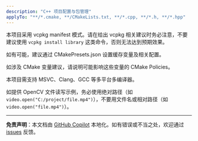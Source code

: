 ```yaml
---
description: "C++ 项目配置与包管理"
applyTo: "**/*.cmake, **/CMakeLists.txt, **/*.cpp, **/*.h, **/*.hpp"
---
```


本项目采用 vcpkg manifest 模式。请在给出 vcpkg 相关建议时务必注意，不要建议使用 `vcpkg install library` 这类命令，否则无法达到预期效果。

如有可能，建议通过 CMakePresets.json 设置缓存变量及相关配置。

如涉及 CMake 变量建议，请说明可能影响这些变量的 CMake Policies。

本项目需支持 MSVC、Clang、GCC 等多平台多编译器。

如提供 OpenCV 文件读写示例，务必使用绝对路径（如 `video.open("C:/project/file.mp4")`），不要用文件名或相对路径（如 `video.open("file.mp4")`）。

---

**免责声明**：本文档由 [GitHub Copilot](https://docs.github.com/copilot/about-github-copilot/what-is-github-copilot) 本地化。如有错误或不当之处，欢迎通过 [issues](../../issues) 反馈。
